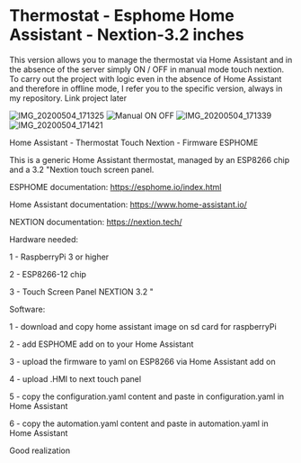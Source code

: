 # Thermostat - Esphome Home Assistant - Nextion-3.2 inches 

This version allows you to manage the thermostat via Home Assistant and in the absence of the server simply ON / OFF in manual mode touch nextion.
To carry out the project with logic even in the absence of Home Assistant and therefore in offline mode, I refer you to the specific version, always in my repository. Link project later

![IMG_20200504_171325](https://user-images.githubusercontent.com/15862510/80982771-0c0b6500-8e2c-11ea-923e-0a722314a267.jpg)
![Manual ON OFF](https://user-images.githubusercontent.com/15862510/80983071-6d333880-8e2c-11ea-8b7c-6b510ea3e4b4.jpg)
![IMG_20200504_171339](https://user-images.githubusercontent.com/15862510/80982779-0dd52880-8e2c-11ea-992c-8776021a4583.jpg)
![IMG_20200504_171421](https://user-images.githubusercontent.com/15862510/80982784-0f9eec00-8e2c-11ea-9e0e-151c932e8e59.jpg)

Home Assistant - Thermostat Touch Nextion - Firmware ESPHOME

This is a generic Home Assistant thermostat, managed by an ESP8266 chip and a 3.2 "Nextion touch screen panel.

ESPHOME documentation:
https://esphome.io/index.html

Home Assistant documentation:
https://www.home-assistant.io/

NEXTION documentation:
https://nextion.tech/

Hardware needed:

1 - RaspberryPi 3 or higher

2 - ESP8266-12 chip

3 - Touch Screen Panel NEXTION 3.2 "

Software:

1 - download and copy home assistant image on sd card for raspberryPi

2 - add ESPHOME add on to your Home Assistant

3 - upload the firmware to yaml on ESP8266 via Home Assistant add on

4 - upload .HMI to next touch panel

5 - copy the configuration.yaml content and paste in configuration.yaml in Home Assistant

6 - copy the automation.yaml content and paste in automation.yaml in Home Assistant

Good realization
